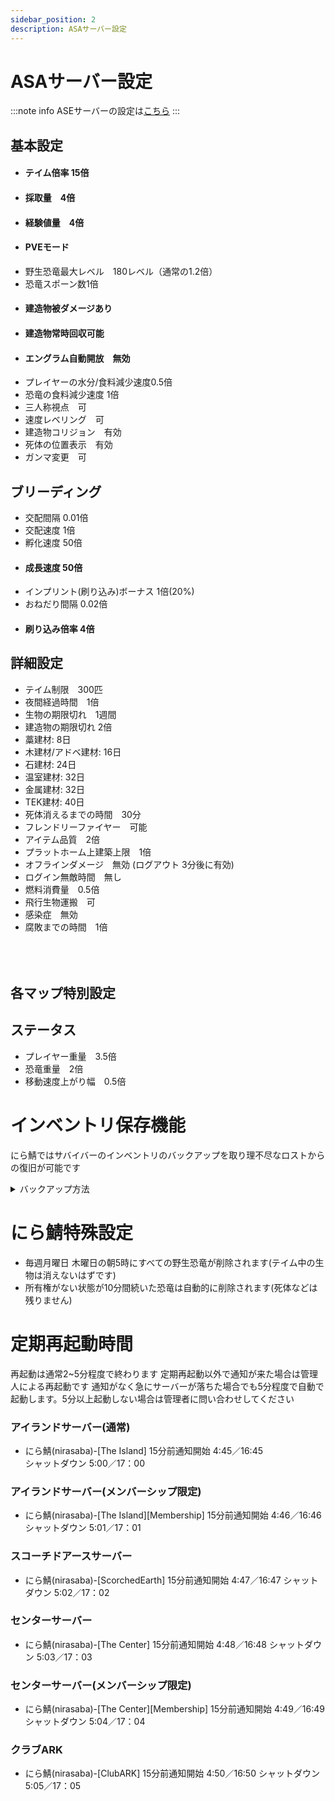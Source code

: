 ```yaml
---
sidebar_position: 2
description: ASAサーバー設定
---
```


# ASAサーバー設定
:::note info 
ASEサーバーの設定は[こちら](/docs/ase/setting.md)
:::
## 基本設定
- <h4>テイム倍率 15倍</h4>
- <h4>採取量　4倍</h4>
- <h4>経験値量　4倍</h4>
- <h4>PVEモード</h4>
- 野生恐竜最大レベル　180レベル（通常の1.2倍）
- 恐竜スポーン数1倍
- <h4>建造物被ダメージあり</h4>
- <h4>建造物常時回収可能</h4>
- <h4>エングラム自動開放　無効</h4>
- プレイヤーの水分/食料減少速度0.5倍
- 恐竜の食料減少速度 1倍
- 三人称視点　可
- 速度レベリング　可
- 建造物コリジョン　有効
- 死体の位置表示　有効
- ガンマ変更　可

## ブリーディング
- 交配間隔 0.01倍
- 交配速度 1倍
- 孵化速度 50倍
- <h4>成長速度 50倍</h4>
- インプリント(刷り込み)ボーナス 1倍(20%)
- おねだり間隔 0.02倍
- <h4>刷り込み倍率 4倍</h4>
## 詳細設定
- テイム制限　300匹
- 夜間経過時間　1倍
- 生物の期限切れ　1週間
- 建造物の期限切れ 2倍
 - 藁建材: 8日  
 - 木建材/アドベ建材: 16日  
 - 石建材: 24日  
 - 温室建材: 32日  
 - 金属建材: 32日  
 - TEK建材: 40日
- 死体消えるまでの時間　30分
- フレンドリーファイヤー　可能
- アイテム品質　2倍
- プラットホーム上建築上限　1倍
- オフラインダメージ　無効 (ログアウト 3分後に有効)
- ログイン無敵時間　無し
- 燃料消費量　0.5倍
- 飛行生物運搬　可
- 感染症　無効
- 腐敗までの時間　1倍  <br></br><br></br>
## 各マップ特別設定



## ステータス
- プレイヤー重量　3.5倍
- 恐竜重量　2倍
- 移動速度上がり幅　0.5倍

# インベントリ保存機能

にら鯖ではサバイバーのインベントリのバックアップを取り理不尽なロストからの復旧が可能です

<details>
  <summary>バックアップ方法</summary>
   - 自動バックアップ
   初期状態から30分に一回バックアップが作成されますこれは過去24時間分が保存されています
   - 手動バックアップ
   ボス戦前やサーバー移動前などロストの危険性が高いときや、絶対失いたくない荷物を持つときなどに手動でバックアップを作成できます これは過去10回分が保存されます
   バックアップ手順 メニュー(メインメニューや設定を変える画面)にある Force Invebtory Save というボタンを押すことでバックアップができます

   - 復元方法 サポートにて復旧の申請をしてください その時 何が起きたのか 何時のデータで復旧を希望するのかなど細かく書くようにお願いします
</details>


# にら鯖特殊設定
- 毎週月曜日 木曜日の朝5時にすべての野生恐竜が削除されます(テイム中の生物は消えないはずです)
- 所有権がない状態が10分間続いた恐竜は自動的に削除されます(死体などは残りません)
# 定期再起動時間
再起動は通常2~5分程度で終わります
定期再起動以外で通知が来た場合は管理人による再起動です
通知がなく急にサーバーが落ちた場合でも5分程度で自動で起動します。5分以上起動しない場合は管理者に問い合わせしてください
### アイランドサーバー(通常)
- にら鯖(nirasaba)-[The Island]
15分前通知開始 4:45／16:45  
シャットダウン 5:00／17：00
### アイランドサーバー(メンバーシップ限定)
- にら鯖(nirasaba)-[The Island][Membership]
15分前通知開始 4:46／16:46
シャットダウン 5:01／17：01 
### スコーチドアースサーバー
- にら鯖(nirasaba)-[ScorchedEarth]
15分前通知開始  4:47／16:47 
シャットダウン 5:02／17：02 
### センターサーバー
- にら鯖(nirasaba)-[The Center]
15分前通知開始 4:48／16:48 
シャットダウン 5:03／17：03 
### センターサーバー(メンバーシップ限定)
- にら鯖(nirasaba)-[The Center][Membership]
15分前通知開始 4:49／16:49 
シャットダウン 5:04／17：04 
### クラブARK
- にら鯖(nirasaba)-[ClubARK]
15分前通知開始 4:50／16:50 
シャットダウン 5:05／17：05